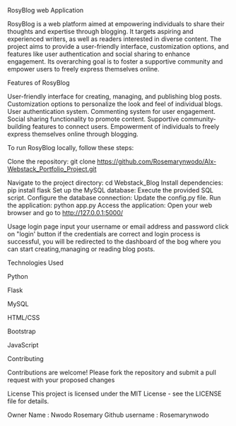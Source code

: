 RosyBlog web Application

RosyBlog is a web platform aimed at empowering individuals to share their thoughts and expertise through blogging. 
It targets aspiring and experienced writers, as well as readers interested in diverse content. 
The project aims to provide a user-friendly interface, customization options, and features like user authentication and social sharing to enhance engagement. 
Its overarching goal is to foster a supportive community and empower users to freely express themselves online.

Features of RosyBlog

User-friendly interface for creating, managing, and publishing blog posts.
Customization options to personalize the look and feel of individual blogs.
User authentication system.
Commenting system for user engagement.
Social sharing functionality to promote content.
Supportive community-building features to connect users.
Empowerment of individuals to freely express themselves online through blogging.

To run RosyBlog locally, follow these steps:

Clone the repository: git clone https://github.com/Rosemarynwodo/Alx-Webstack_Portfolio_Project.git

Navigate to the project directory: 
cd Webstack_Blog
Install dependencies: pip install flask
Set up the MySQL database: Execute the provided SQL script.
Configure the database connection: Update the config.py file.
Run the application: python app.py
Access the application: Open your web browser and go to http://127.0.0.1:5000/

Usage
login page
input your username or email address and password
click on "login' button
if the credentials are correct and login process is successful, you will be redirected to the dashboard of the bog where you can start creating,managing or reading blog posts.

Technologies Used

Python

Flask

MySQL

HTML/CSS

Bootstrap

JavaScript

Contributing

Contributions are welcome! Please fork the repository and submit a pull request with your proposed changes

License
This project is licensed under the MIT License - see the LICENSE file for details.

Owner
Name : Nwodo Rosemary
Github username : Rosemarynwodo
